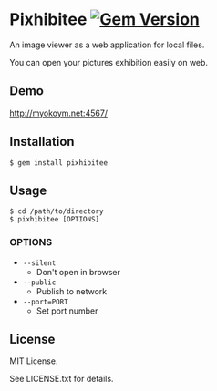 # Pixhibitee [![Gem Version](https://badge.fury.io/rb/pixhibitee.svg)](http://badge.fury.io/rb/pixhibitee)

An image viewer as a web application for local files.

You can open your pictures exhibition easily on web.

## Demo

http://myokoym.net:4567/

## Installation

    $ gem install pixhibitee

## Usage

    $ cd /path/to/directory
    $ pixhibitee [OPTIONS]

### OPTIONS

* `--silent`
  * Don't open in browser
* `--public`
  * Publish to network
* `--port=PORT`
  * Set port number

## License

MIT License.

See LICENSE.txt for details.
